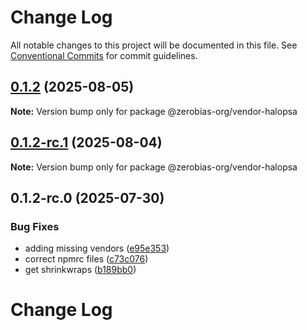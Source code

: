 # Change Log

All notable changes to this project will be documented in this file.
See [Conventional Commits](https://conventionalcommits.org) for commit guidelines.

## [0.1.2](https://github.com/zerobias-org/vendor/compare/@zerobias-org/vendor-halopsa@0.1.2-rc.1...@zerobias-org/vendor-halopsa@0.1.2) (2025-08-05)

**Note:** Version bump only for package @zerobias-org/vendor-halopsa





## [0.1.2-rc.1](https://github.com/zerobias-org/vendor/compare/@zerobias-org/vendor-halopsa@0.1.2-rc.0...@zerobias-org/vendor-halopsa@0.1.2-rc.1) (2025-08-04)

**Note:** Version bump only for package @zerobias-org/vendor-halopsa





## 0.1.2-rc.0 (2025-07-30)


### Bug Fixes

* adding missing vendors ([e95e353](https://github.com/zerobias-org/vendor/commit/e95e35309a1812973f4536f535eee460edc5414c))
* correct npmrc files ([c73c076](https://github.com/zerobias-org/vendor/commit/c73c0761e1e567cc0c2f0f8179725016d11caf8c))
* get shrinkwraps ([b189bb0](https://github.com/zerobias-org/vendor/commit/b189bb0cf53ad66427530ccc0eab7824527942d3))





# Change Log
